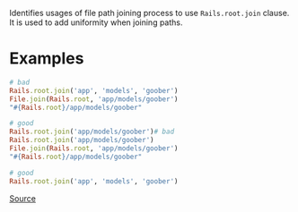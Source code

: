 
Identifies usages of file path joining process
to use `Rails.root.join` clause. It is used to add uniformity when
joining paths.

# Examples

```ruby
# bad
Rails.root.join('app', 'models', 'goober')
File.join(Rails.root, 'app/models/goober')
"#{Rails.root}/app/models/goober"

# good
Rails.root.join('app/models/goober')# bad
Rails.root.join('app/models/goober')
File.join(Rails.root, 'app/models/goober')
"#{Rails.root}/app/models/goober"

# good
Rails.root.join('app', 'models', 'goober')
```

[Source](http://www.rubydoc.info/gems/rubocop/RuboCop/Cop/Rails/FilePath)